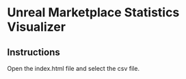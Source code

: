 # Unreal Marketplace Statistics Visualizer

## Instructions
Open the index.html file and select the csv file.
